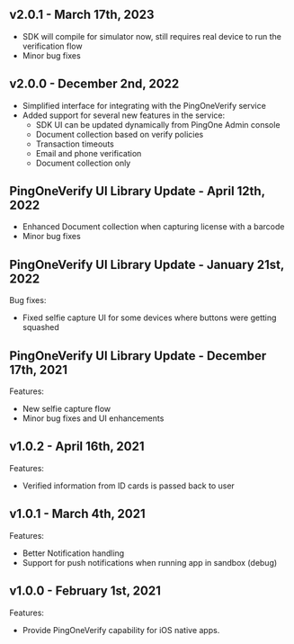 ## v2.0.1 - March 17th, 2023
- SDK will compile for simulator now, still requires real device to run the verification flow
- Minor bug fixes

## v2.0.0 - December 2nd, 2022
- Simplified interface for integrating with the PingOneVerify service
- Added support for several new features in the service:
    - SDK UI can be updated dynamically from PingOne Admin console
    - Document collection based on verify policies
    - Transaction timeouts
    - Email and phone verification 
    - Document collection only 
    
## PingOneVerify UI Library Update - April 12th, 2022
- Enhanced Document collection when capturing license with a barcode
- Minor bug fixes

## PingOneVerify UI Library Update - January 21st, 2022
Bug fixes:
- Fixed selfie capture UI for some devices where buttons were getting squashed

## PingOneVerify UI Library Update - December 17th, 2021
Features:
- New selfie capture flow
- Minor bug fixes and UI enhancements

## v1.0.2 - April 16th, 2021
Features:
- Verified information from ID cards is passed back to user  


## v1.0.1 - March 4th, 2021
Features:
- Better Notification handling
- Support for push notifications when running app in sandbox (debug)


## v1.0.0 - February 1st, 2021
Features:
- Provide PingOneVerify capability for iOS native apps.
